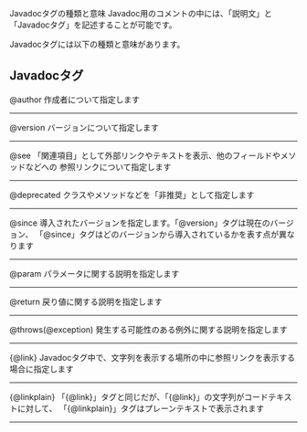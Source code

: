 Javadocタグの種類と意味
Javadoc用のコメントの中には、「説明文」と「Javadocタグ」を記述することが可能です。

Javadocタグには以下の種類と意味があります。

Javadocタグ 
------------------------------------------------------------------------------------------
@author
	作成者について指定します
 
------------------------------------------------------------------------------------------
@version
	バージョンについて指定します
 
------------------------------------------------------------------------------------------
@see
	「関連項目」として外部リンクやテキストを表示、他のフィールドやメソッドなどへの
	 参照リンクについて指定します
 
------------------------------------------------------------------------------------------
@deprecated
	クラスやメソッドなどを「非推奨」として指定します
 
------------------------------------------------------------------------------------------
@since
	導入されたバージョンを指定します。「@version」タグは現在のバージョン、
	「@since」タグはどのバージョンから導入されているかを表す点が異なります
 
------------------------------------------------------------------------------------------
@param
	パラメータに関する説明を指定します
 
------------------------------------------------------------------------------------------
@return
 	戻り値に関する説明を指定します
 
------------------------------------------------------------------------------------------
@throws(@exception)
	発生する可能性のある例外に関する説明を指定します
 
------------------------------------------------------------------------------------------
{@link}
	Javadocタグ中で、文字列を表示する場所の中に参照リンクを表示する場合に指定します
 
------------------------------------------------------------------------------------------
{@linkplain}
	「{@link}」タグと同じだが、「{@link}」の文字列がコードテキストに対して、
	「{@linkplain}」タグはプレーンテキストで表示されます

------------------------------------------------------------------------------------------
